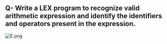 ## Q- Write a LEX program to recognize valid arithmetic expression and identify the identifiers and operators present in the expression.

![E.png](https://github.com/Tan12d/Oracle-Database-Problems/assets/100254217/acc585d5-c685-4d08-86f1-cd1574ad203b)
